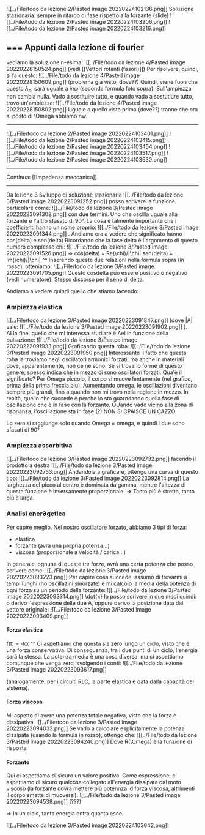 
![[../File/todo da lezione 2/Pasted image 20220224102136.png]]
Soluzione stazionaria: sempre in ritardo di fase rispetto alla forzante (slide)
![[../File/todo da lezione 2/Pasted image 20220224103206.png]]
![[../File/todo da lezione 2/Pasted image 20220224103216.png]]

=== Appunti dalla lezione di fourier
---
vediamo la soluzione n-esima:
![[../File/todo da lezione 4/Pasted image 20220228150524.png]]
(vedi [[Vettori rotanti (fasori)]])
Per risolvere, quindi, si fa questo:
![[../File/todo da lezione 4/Pasted image 20220228150609.png]]
(problema già visto, dove??)
Quindi, viene fuori che questo $\lambda_n$, sarà uguale a $in\omega$ (seconda formula foto sopra).
Sull'ampiezza non cambia nulla. Vado a sostituire tutto, e quando vado a sostutiure tutto, trovo un'ampiezza:
![[../File/todo da lezione 4/Pasted image 20220228150802.png]]
Uguale a quello visto prima (dove??) tranne che ora al posto di \Omega abbiamo nw.

---


![[../File/todo da lezione 2/Pasted image 20220224103401.png]]
![[../File/todo da lezione 2/Pasted image 20220224103415.png]]
![[../File/todo da lezione 2/Pasted image 20220224103454.png]]
![[../File/todo da lezione 2/Pasted image 20220224103517.png]]
![[../File/todo da lezione 2/Pasted image 20220224103530.png]]

---
Continua: [[Impedenza meccanica]]


---
Da lezione 3
Sviluppo di soluzione stazionaria
![[../File/todo da lezione 3/Pasted image 20220223091252.png]]
posso scrivere la funzione particolare come:
![[../File/todo da lezione 3/Pasted image 20220223091308.png]]
con due termini. Uno che oscilla uguale alla forzante e l'altro sfasato di 90°.
La cosa è talmente importante che i coefficienti hanno un nome proprio:
![[../File/todo da lezione 3/Pasted image 20220223091344.png]]
.
Andiamo ora a vedere che significato hanno cos(delta) e sen(delta)
Ricordando che la fase delta è l'argomento di questo numero complesso chi:
![[../File/todo da lezione 3/Pasted image 20220223091526.png]]
=>
cos(delta) = Re(\chi)/|\chi|
sen(delta) = Im(\chi)/|\chi|
^^ Inserendo queste due relazioni nella formula sopra (in rosso), otteniamo:
![[../File/todo da lezione 3/Pasted image 20220223091705.png]]
Questo cosdelta può essere positivo o negativo (vedi numeratore). Stesso discorso per il seno di delta.

Andiamo a vedere quindi quello che stiamo facendo:
### Ampiezza elastica
![[../File/todo da lezione 3/Pasted image 20220223091847.png]]
(dove |A| vale:
![[../File/todo da lezione 3/Pasted image 20220223091902.png]]
). ALla fine, quello che mi interessa studiare è Ael in funzione della pulsazione:
![[../File/todo da lezione 3/Pasted image 20220223091933.png]]
Graficando questa roba:
![[../File/todo da lezione 3/Pasted image 20220223091950.png]]
Interessante il fatto che questa roba la troviamo negli oscillatori armonici forzati, ma anche in materiali dove, apparentemente, non ce ne sono. Se si trovano forme di questo genere, spesso indica che in mezzo ci sono oscillatori forzati.
Qua'è il significato? Per Omega piccolo, il corpo si muove lentamente (nel grafico, prima della prima freccia blu). Aumentando omega, le oscillazioni diventano sempre più grandi, fino a quando non mi trovo nella regione in mezzo.
In realtà, quello che succede è perchè io sto guarndando quella fase di oscillazione che è in fase con la forzante. QUando vado vicino alla zona di risonanza, l'oscillazione sta in fase (?) NON SI CPAISCE UN CAZZO

Lo zero si raggiunge solo quando Omega = omega, e quindi i due sono sfasati di 90°

### Ampiezza assorbitiva
![[../File/todo da lezione 3/Pasted image 20220223092732.png]]
facendo il prodotto a destra
![[../File/todo da lezione 3/Pasted image 20220223092753.png]]
Andandola a graficare, ottengo una curva di questo tipo:
![[../File/todo da lezione 3/Pasted image 20220223092814.png]]
La larghezza del picco al centro è dominata da gamma, mentre l'altezza di questa funzione è inversamente proporzionale. => Tanto più è stretta, tanto più è larga.

### Analisi ener∂getica
Per capire meglio. Nel nostro oscillatore forzato, abbiamo 3 tipi di forza:
- elastica
- forzante (avrà una propria potenza...)
- viscosa (proporzionale a velocità / carica...)

In generale, ognuna di queste tre forze, avrà una certa potenza che posso scrivere come:
![[../File/todo da lezione 3/Pasted image 20220223093223.png]]
Per capire cosa succede, assumo di trovarmi a tempi lunghi (no oscillazini smorzate) e mi calcolo la media della potenza di ogni forza su un periodo della forzante:
![[../File/todo da lezione 3/Pasted image 20220223093314.png]]
\dot{x} lo posso scrivere in due modi quindi: o derivo l'espressione delle due A, oppure derivo la posizione data dal vettore originale:
![[../File/todo da lezione 3/Pasted image 20220223093409.png]]

#### Forza elastica
f(t) = -kx
^^ Ci aspettiamo che questa sia zero lungo un ciclo, visto che è una forza conservativa. Di conseguenza, tra i due punti di un ciclo, l'energia sarà la stessa.
La potenza media è una cosa diversa, ma ci aspettiamo comunque che venga zero, svolgendo i conti:
![[../File/todo da lezione 3/Pasted image 20220223093617.png]]

(analogamente, per i circuiti RLC, la parte elastica è data dalla capacità del sistema).

#### Forza viscosa
Mi aspetto di avere una potenza totale negativa, visto che la forza è dissipativa.
![[../File/todo da lezione 3/Pasted image 20220223094033.png]]
Se vado a calcolare esplicitamente la potenza dissipata (usando la formula in rosso), ottengo che:
![[../File/todo da lezione 3/Pasted image 20220223094240.png]]
Dove R(\Omega) è la funzione di risposta

#### Forzante
Qui ci aspettiamo di sicuro un valore positivo. Come espressione, ci aspettiamo di sicuro qualcosa collegato all'energia dissipata dal moto viscoso (la forzante dovrà mettere più potennza id forza viscosa, altrimenti il corpo smette di muoversi):
![[../File/todo da lezione 3/Pasted image 20220223094538.png]]
(???)

=> In un ciclo, tanta energia entra quanto esce.

![[../File/todo da lezione 3/Pasted image 20220224103642.png]]
